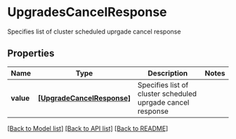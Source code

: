 # UpgradesCancelResponse

Specifies list of cluster scheduled uprgade cancel response

## Properties
Name | Type | Description | Notes
------------ | ------------- | ------------- | -------------
**value** | [**[UpgradeCancelResponse]**](UpgradeCancelResponse.md) | Specifies list of cluster scheduled uprgade cancel response | 

[[Back to Model list]](../README.md#documentation-for-models) [[Back to API list]](../README.md#documentation-for-api-endpoints) [[Back to README]](../README.md)


